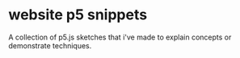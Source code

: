 # website p5 snippets

A collection of p5.js sketches that i've made to explain concepts or demonstrate techniques.
